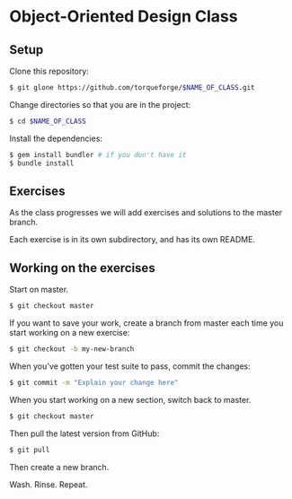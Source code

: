 # Object-Oriented Design Class

## Setup

Clone this repository:

```bash
$ git glone https://github.com/torqueforge/$NAME_OF_CLASS.git
```

Change directories so that you are in the project:

```bash
$ cd $NAME_OF_CLASS
```

Install the dependencies:

```bash
$ gem install bundler # if you don't have it
$ bundle install
```

## Exercises

As the class progresses we will add exercises and solutions to
the master branch.

Each exercise is in its own subdirectory, and has its own README.

## Working on the exercises

Start on master.

```bash
$ git checkout master
```

If you want to save your work, create a branch from master each time
you start working on a new exercise:

```bash
$ git checkout -b my-new-branch
```

When you've gotten your test suite to pass, commit the changes:

```bash
$ git commit -m "Explain your change here"
```

When you start working on a new section, switch back to master.

```bash
$ git checkout master
```

Then pull the latest version from GitHub:

```bash
$ git pull
```

Then create a new branch.

Wash. Rinse. Repeat.
